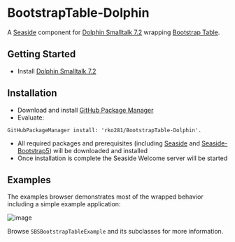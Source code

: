 # BootstrapTable-Dolphin
A [Seaside](https://github.com/rko281/Seaside) component for [Dolphin Smalltalk 7.2](https://github.com/dolphinsmalltalk/Dolphin) wrapping [Bootstrap Table](https://bootstrap-table.com/).

## Getting Started
* Install [Dolphin Smalltalk 7.2](https://github.com/dolphinsmalltalk/Dolphin)

## Installation
* Download and install [GitHub Package Manager](https://github.com/rko281/GitHub)
* Evaluate:
```
GitHubPackageManager install: 'rko281/BootstrapTable-Dolphin'.
```
* All required packages and prerequisites (including [Seaside](https://github.com/rko281/Seaside) and [Seaside-Bootstrap5](https://github.com/rko281/Seaside-Bootstrap5)) will be downloaded and installed
* Once installation is complete the Seaside Welcome server will be started

## Examples
The examples browser demonstrates most of the wrapped behavior including a simple example application:

![image](https://github.com/user-attachments/assets/4889b4b4-02c1-401f-8e4f-4694437319fc)

Browse `SBSBootstrapTableExample` and its subclasses for more information.
